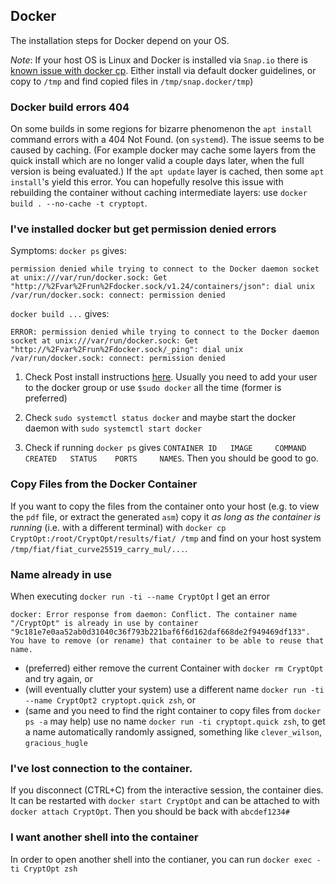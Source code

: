 ## Docker

The installation steps for Docker depend on your OS.

*Note*: If your host OS is Linux and Docker is installed via `Snap.io` there is [known issue with docker cp](https://github.com/docker/for-linux/issues/564).
Either install via default docker guidelines, or copy to `/tmp` and find copied files in `/tmp/snap.docker/tmp`)

### Docker build errors 404

On some builds in some regions for bizarre phenomenon the `apt install` command errors with a 404 Not Found. (on `systemd`).
The issue seems to be caused by caching. (For example docker may cache some layers from the quick install which are no longer valid a couple days later, when the full version is being evaluated.)
If the `apt update` layer is cached, then some `apt install`'s yield this error.
You can hopefully resolve this issue with rebuilding the container without caching intermediate layers: use `docker build . --no-cache -t cryptopt`.


### I've installed docker but get permission denied errors

Symptoms:
`docker ps` gives:

```
permission denied while trying to connect to the Docker daemon socket at unix:///var/run/docker.sock: Get "http://%2Fvar%2Frun%2Fdocker.sock/v1.24/containers/json": dial unix /var/run/docker.sock: connect: permission denied
```
`docker build ...` gives:
```
ERROR: permission denied while trying to connect to the Docker daemon socket at unix:///var/run/docker.sock: Get "http://%2Fvar%2Frun%2Fdocker.sock/_ping": dial unix /var/run/docker.sock: connect: permission denied
```

1. Check Post install instructions [here](https://docs.docker.com/engine/install/linux-postinstall/).
    Usually you need to add your user to the docker group or use `$sudo docker` all the time (former is preferred)

1. Check `sudo systemctl status docker` and maybe 
    start the docker daemon with `sudo systemctl start docker `

1. Check if running `docker ps` gives `CONTAINER ID   IMAGE     COMMAND   CREATED   STATUS    PORTS     NAMES`. Then you should be good to go.

### Copy Files from the Docker Container

If you want to copy the files from the container onto your host (e.g. to view the `pdf` file, or extract the generated `asm`) copy it *as long as the container is running* (i.e. with a different terminal) with `docker cp CryptOpt:/root/CryptOpt/results/fiat/ /tmp` and find on your host system `/tmp/fiat/fiat_curve25519_carry_mul/...`.

### Name already in use

When executing `docker run -ti --name CryptOpt` I get an error
```
docker: Error response from daemon: Conflict. The container name "/CryptOpt" is already in use by container "9c181e7e0aa52ab0d31040c36f793b221baf6f6d162daf668de2f949469df133". You have to remove (or rename) that container to be able to reuse that name.
```
- (preferred) either remove the current Container with `docker rm CryptOpt` and try again, or
- (will eventually clutter your system) use a different name `docker run -ti --name CryptOpt2 cryptopt.quick zsh`, or
- (same and you need to find the right container to copy files from `docker ps -a` may help) use no name `docker run -ti cryptopt.quick zsh`,  to get a name automatically randomly assigned, something like `clever_wilson`, `gracious_hugle`

### I've lost connection to the container.

If you disconnect (CTRL+C) from the interactive session, the container dies.
It can be restarted with `docker start CryptOpt` and can be attached to with `docker attach CryptOpt`.
Then you should be back with `abcdef1234#`


### I want another shell into the container

In order to open another shell into the contianer, you can run `docker exec -ti CryptOpt zsh`
